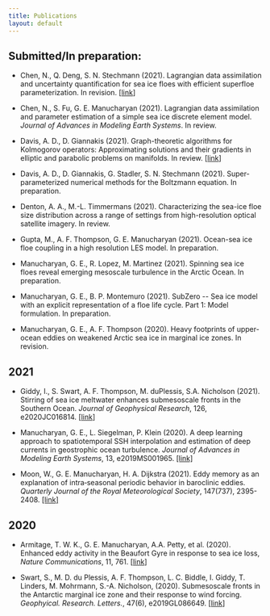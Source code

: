 ```yaml
---
title: Publications
layout: default
---
```

## Submitted/In preparation:

- Chen, N., Q. Deng, S. N. Stechmann (2021). Lagrangian data assimilation and uncertainty quantification for sea ice floes with efficient superfloe parameterization. In revision. [[link](https://arxiv.org/abs/2105.13569)]

- Chen, N., S. Fu, G. E. Manucharyan (2021). Lagrangian data assimilation and parameter estimation of a simple sea ice discrete element model. *Journal of Advances in Modeling Earth Systems*. In review.

- Davis, A. D., D. Giannakis (2021). Graph-theoretic algorithms for Kolmogorov operators: Approximating solutions and their gradients in elliptic and parabolic problems on manifolds. In review. [[link](https://arxiv.org/abs/2104.15124)]

- Davis, A. D., D. Giannakis, G. Stadler, S. N. Stechmann (2021). Super-parameterized numerical methods for the Boltzmann equation. In preparation.  

- Denton, A. A., M.-L. Timmermans (2021). Characterizing the sea-ice floe size distribution across a range of settings from high-resolution optical satellite imagery. In review.

- Gupta, M., A. F. Thompson, G. E. Manucharyan (2021). Ocean-sea ice floe coupling in a high resolution LES model. In preparation.

- Manucharyan, G. E., R. Lopez, M. Martinez (2021). Spinning sea ice floes reveal emerging mesoscale turbulence in the Arctic Ocean. In preparation.

- Manucharyan, G. E., B. P. Montemuro (2021). SubZero -- Sea ice model with an explicit representation of a floe life cycle. Part 1: Model formulation. In preparation.

- Manucharyan, G. E., A. F. Thompson (2020). Heavy footprints of upper-ocean eddies on weakened Arctic sea ice in marginal ice zones. In revision.

## 2021

- Giddy, I., S. Swart, A. F. Thompson, M. duPlessis, S.A. Nicholson (2021). Stirring of sea ice meltwater enhances submesoscale fronts in the Southern Ocean. *Journal of Geophysical Research*, 126, e2020JC016814. [[link](https://doi.org/10.1029/2020JC016814)] 

- Manucharyan, G. E., L. Siegelman, P. Klein (2020). A deep learning approach to spatiotemporal SSH interpolation and estimation of deep currents in geostrophic ocean turbulence. *Journal of Advances in Modeling Earth Systems*, 13, e2019MS001965. [[link]](https://doi.org/10.1029/2019MS001965)

- Moon, W., G. E. Manucharyan, H. A. Dijkstra  (2021). Eddy memory as an explanation of intra‐seasonal periodic behavior in baroclinic eddies. *Quarterly Journal of the Royal Meteorological Society*, 147(737), 2395-2408. [[link]](https://doi.org/10.1002/qj.4030)

## 2020

- Armitage, T. W. K., G. E. Manucharyan, A.A. Petty, et al. (2020). Enhanced eddy activity in the Beaufort Gyre in response to sea ice loss, *Nature Communications*, 11, 761. [[link](https://doi.org/10.1038/s41467-020-14449-z)]


- Swart, S., M. D. du Plessis, A. F. Thompson, L. C. Biddle, I. Giddy, T. Linders, M. Mohrmann, S.-A. Nicholson, (2020). Submesoscale fronts in the Antarctic marginal ice zone and their response to wind forcing. *Geophyical. Research. Letters.*, 47(6), e2019GL086649. [[link](https://doi.org/10.1029/2019GL086649)]

